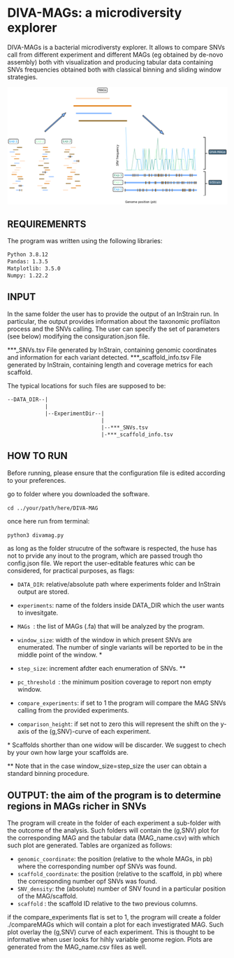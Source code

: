 # DIVA-MAGs: a microdiversity explorer

DIVA-MAGs is a bacterial microdiversty explorer. It allows to compare SNVs call from different experiment and different MAGs (eg obtained by de-novo assembly) both vith visualization and producing tabular data containing SNVs frequencies obtained both with classical binning and sliding window strategies.

![GitHub Logo](./graphical_abstract/logo.png)

## REQUIREMENRTS
The program was written using the following libraries:

	Python 3.8.12
	Pandas: 1.3.5
	Matplotlib: 3.5.0
	Numpy: 1.22.2

## INPUT

In the same folder the user has to provide the output of an InStrain run. In particular, the output provides information about the taxonomic profilaiton process and the SNVs calling.
The user can specify the set of parameters (see below) modifying the consiguration.json file.


\*\*\*_SNVs.tsv File generated by InStrain, containing genomic coordinates and information for each variant detected. 
\*\*\*_scaffold_info.tsv File generated by InStrain, containing length and coverage metrics for each scaffold.

The typical locations for such files are supposed to be:

    --DATA_DIR--|
                |
                |--ExperimentDir--|
                                  |
                                  |--***_SNVs.tsv
                                  |-***_scaffold_info.tsv


## HOW TO RUN

Before running, please ensure that the configuration file is edited according to your preferences. 

go to folder where you downloaded the software. 

``` cd ../your/path/here/DIVA-MAG ```

once here run from terminal: 

``` python3 divamag.py ```

as long as the folder strucutre of the software is respected, the huse has not to prvide any inout to the program, which are passed trough tho config.json file. We report the user-editable features whic can be considered, for practical purposes, as flags:

* ``` DATA_DIR ```: relative/absolute path where experiments folder and InStrain output are stored.

* ``` experiments ```: name of the folders inside DATA_DIR which the user wants to invesitgate.

* ```MAGs ```: the list of MAGs (.fa) that will be analyzed by the program.

* ``` window_size ```: width of the window in which present SNVs are enumerated. The number of single variants will be reported to be in the middle point of the window. \*

* ``` step_size ```: increment afdter each enumeration of SNVs. \*\*

* ```pc_threshold ```: the minimum position coverage to report non empty window.

* ``` compare_experiments ```: if set to 1 the program will compare the MAG SNVs calling from the provided experiments.

* ``` comparison_height ```: if set not to zero this will represent the shift on the y-axis of the (g,SNV)-curve of each experiment.

\* Scaffolds shorther than one widow will be discarder. We suggest to chech by your own how large your scaffolds are.

\*\* Note that in the case window_size=step_size the user can obtain a standard binning procedure.

## OUTPUT: the aim of the program is to determine regions in MAGs richer in SNVs

The program will create in the folder of each experiment a sub-folder with the outcome of the analysis. Such folders will contain the (g,SNV) plot for the corresponding MAG and the tabular data (MAG_name.csv) with which such plot are generated. Tables are organized as follows:

* ``` genomic_coordinate ```: the position (relative to the whole MAGs, in pb) where the corresponding number opf SNVs was found. 
* ``` scaffold_coordinate ```: the position (relative to the scaffold, in pb) where the corresponding number opf SNVs was found. 
* ``` SNV_density ```: the (absolute) number of SNV found in a particular position of the MAG/scaffold.
* ``` scaffold ``` : the scaffold ID relative to the two previous columns.

if the compare_experiments flat is set to 1, the program will create a folder ./compareMAGs which will contain a plot for each investigrated MAG. Such plot overlay the (g,SNV) curve of each experiment. This is thought to be informative when user looks for hihly variable genome region. Plots are generated from the MAG_name.csv files as well.
